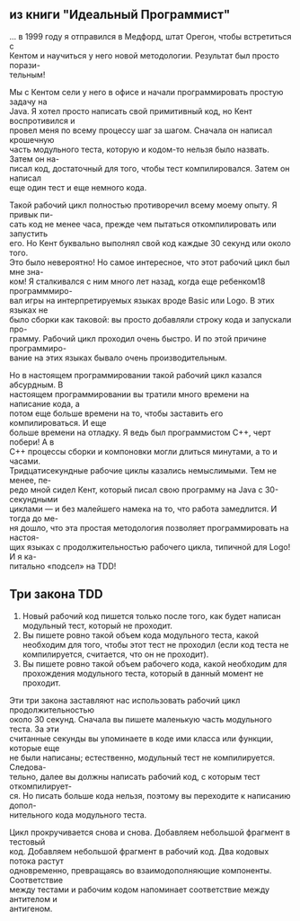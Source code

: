 ## из книги "Идеальный Программист"

... в 1999 году я отправился в Медфорд, штат Орегон, чтобы встретиться с  
Кентом и научиться у него новой методологии. Результат был просто порази-  
тельным!  

Мы с Кентом сели у него в офисе и начали программировать простую задачу на  
Java. Я хотел просто написать свой примитивный код, но Кент воспротивился и  
провел меня по всему процессу шаг за шагом. Сначала он написал крошечную  
часть модульного теста, которую и кодом-то нельзя было назвать. Затем он на-  
писал код, достаточный для того, чтобы тест компилировался. Затем он написал  
еще один тест и еще немного кода.  

Такой рабочий цикл полностью противоречил всему моему опыту. Я привык пи-  
сать код не менее часа, прежде чем пытаться откомпилировать или запустить  
его. Но Кент буквально выполнял свой код каждые 30 секунд или около того.  
Это было невероятно! Но самое интересное, что этот рабочий цикл был мне зна-  
ком! Я сталкивался с ним много лет назад, когда еще ребенком18 программмиро-  
вал игры на интерпретируемых языках вроде Basic или Logo. В этих языках не  
было сборки как таковой: вы просто добавляли строку кода и запускали про-  
грамму. Рабочий цикл проходил очень быстро. И по этой причине программиро-  
вание на этих языках бывало очень производительным.  

Но в настоящем программировании такой рабочий цикл казался абсурдным. В  
настоящем программировании вы тратили много времени на написание кода, а  
потом еще больше времени на то, чтобы заставить его компилироваться. И еще  
больше времени на отладку. Я ведь был программистом С++, черт побери! А в  
С++ процессы сборки и компоновки могли длиться минутами, а то и часами.  
Тридцатисекундные рабочие циклы казались немыслимыми. Тем не менее, пе-  
редо мной сидел Кент, который писал свою программу на Java с 30-секундными  
циклами — и без малейшего намека на то, что работа замедлится. И тогда до ме-  
ня дошло, что эта простая методология позволяет программировать на настоя-  
щих языках с продолжительностью рабочего цикла, типичной для Logo! И я ка-  
питально «подсел» на TDD!

## Три закона TDD  

1. Новый рабочий код пишется только после того, как будет написан модульный  тест, который не проходит.  
2. Вы пишете ровно такой объем кода модульного теста, какой необходим для  того, чтобы этот тест не проходил 
   (если код теста не компилируется, считается,  что он не проходит).  
3. Вы пишете ровно такой объем рабочего кода, какой необходим для прохождения модульного теста,
   который в данный момент не проходит.

Эти три закона заставляют нас использовать рабочий цикл продолжительностью  
около 30 секунд. Сначала вы пишете маленькую часть модульного теста. За эти  
считанные секунды вы упоминаете в коде ими класса или функции, которые еще  
не были написаны; естественно, модульный тест не компилируется. Следова-  
тельно, далее вы должны написать рабочий код, с которым тест откомпилирует-  
ся. Но писать больше кода нельзя, поэтому вы переходите к написанию допол-  
нительного кода модульного теста.  

Цикл прокручивается снова и снова. Добавляем небольшой фрагмент в тестовый  
код. Добавляем небольшой фрагмент в рабочий код. Два кодовых потока растут  
одновременно, превращаясь во взаимодополняющие компоненты. Соответствие  
между тестами и рабочим кодом напоминает соответствие между антителом и  
антигеном.